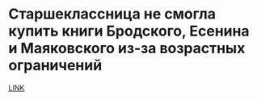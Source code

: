 # Старшеклассница не смогла купить книги Бродского, Есенина и Маяковского из-за возрастных ограничений



[LINK](https://varlamov.ru/3077166.html)